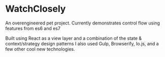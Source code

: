 # WatchClosely
An overengineered pet project.
Currently demonstrates control flow using features from es6 and es7

Built using React as a view layer and a combination of the state & context/strategy design patterns
I also used Gulp, Browserify, Io.js, and a few other cool new technologies.
